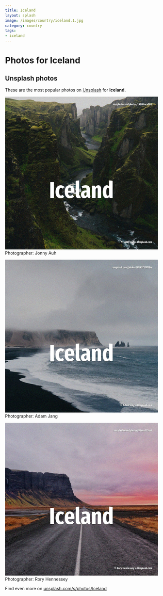 ```yaml
---
title: Iceland
layout: splash
image: /images/country/iceland.1.jpg
category: country
tags:
- iceland
---
```

# Photos for Iceland
 
## Unsplash photos
These are the most popular photos on [Unsplash](https://unsplash.com) for **Iceland**.
 
![Iceland](/images/country/iceland.1.jpg)
Photographer:  Jonny Auh
 
![Iceland](/images/country/iceland.2.jpg)
Photographer:  Adam Jang
 
![Iceland](/images/country/iceland.3.jpg)
Photographer:  Rory Hennessey
 
Find even more on [unsplash.com/s/photos/Iceland](https://unsplash.com/s/photos/Iceland)
 

